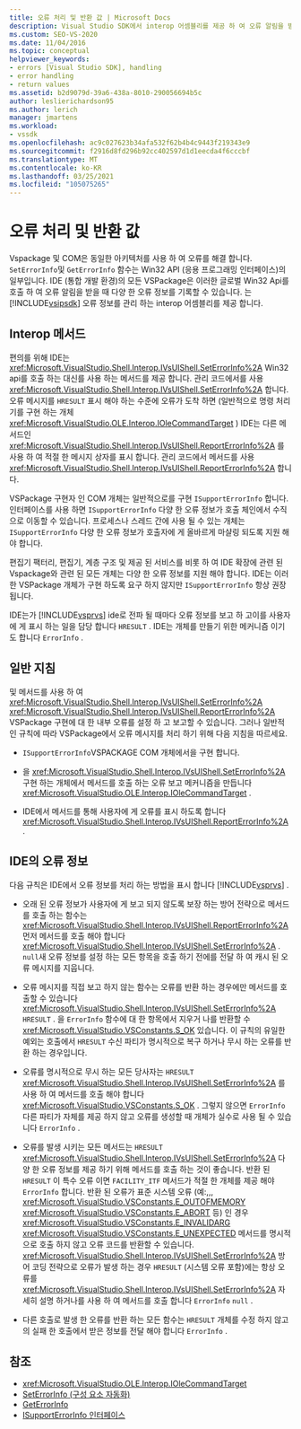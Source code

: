 ```yaml
---
title: 오류 처리 및 반환 값 | Microsoft Docs
description: Visual Studio SDK에서 interop 어셈블리를 제공 하 여 오류 알림을 받을 때 다양 한 오류 정보를 기록 하는 방법에 대해 알아봅니다.
ms.custom: SEO-VS-2020
ms.date: 11/04/2016
ms.topic: conceptual
helpviewer_keywords:
- errors [Visual Studio SDK], handling
- error handling
- return values
ms.assetid: b2d9079d-39a6-438a-8010-290056694b5c
author: leslierichardson95
ms.author: lerich
manager: jmartens
ms.workload:
- vssdk
ms.openlocfilehash: ac9c027623b34afa532f62b4b4c9443f219343e9
ms.sourcegitcommit: f2916d8fd296b92cc402597d1d1eecda4f6cccbf
ms.translationtype: MT
ms.contentlocale: ko-KR
ms.lasthandoff: 03/25/2021
ms.locfileid: "105075265"
---
```

# <a name="error-handling-and-return-values"></a>오류 처리 및 반환 값
Vspackage 및 COM은 동일한 아키텍처를 사용 하 여 오류를 해결 합니다. `SetErrorInfo`및 `GetErrorInfo` 함수는 Win32 API (응용 프로그래밍 인터페이스)의 일부입니다. IDE (통합 개발 환경)의 모든 VSPackage은 이러한 글로벌 Win32 Api를 호출 하 여 오류 알림을 받을 때 다양 한 오류 정보를 기록할 수 있습니다. 는 [!INCLUDE[vsipsdk](../extensibility/includes/vsipsdk_md.md)] 오류 정보를 관리 하는 interop 어셈블리를 제공 합니다.

## <a name="interop-methods"></a>Interop 메서드
 편의를 위해 IDE는 <xref:Microsoft.VisualStudio.Shell.Interop.IVsUIShell.SetErrorInfo%2A> Win32 api를 호출 하는 대신를 사용 하는 메서드를 제공 합니다. 관리 코드에서를 사용 <xref:Microsoft.VisualStudio.Shell.Interop.IVsUIShell.SetErrorInfo%2A> 합니다. 오류 메시지를 `HRESULT` 표시 해야 하는 수준에 오류가 도착 하면 (일반적으로 명령 처리기를 구현 하는 개체 <xref:Microsoft.VisualStudio.OLE.Interop.IOleCommandTarget> ) IDE는 다른 메서드인 <xref:Microsoft.VisualStudio.Shell.Interop.IVsUIShell.ReportErrorInfo%2A> 를 사용 하 여 적절 한 메시지 상자를 표시 합니다. 관리 코드에서 메서드를 사용 <xref:Microsoft.VisualStudio.Shell.Interop.IVsUIShell.ReportErrorInfo%2A> 합니다.

 VSPackage 구현자 인 COM 개체는 일반적으로를 구현 `ISupportErrorInfo` 합니다. 인터페이스를 사용 하면 `ISupportErrorInfo` 다양 한 오류 정보가 호출 체인에서 수직으로 이동할 수 있습니다. 프로세스나 스레드 간에 사용 될 수 있는 개체는 `ISupportErrorInfo` 다양 한 오류 정보가 호출자에 게 올바르게 마샬링 되도록 지원 해야 합니다.

 편집기 팩터리, 편집기, 계층 구조 및 제공 된 서비스를 비롯 하 여 IDE 확장에 관련 된 Vspackage와 관련 된 모든 개체는 다양 한 오류 정보를 지원 해야 합니다. IDE는 이러한 VSPackage 개체가 구현 하도록 요구 하지 않지만 `ISupportErrorInfo` 항상 권장 됩니다.

 IDE는가 [!INCLUDE[vsprvs](../code-quality/includes/vsprvs_md.md)] ide로 전파 될 때마다 오류 정보를 보고 하 고이를 사용자에 게 표시 하는 일을 담당 합니다 `HRESULT` . IDE는 개체를 만들기 위한 메커니즘 이기도 합니다 `ErrorInfo` .

## <a name="general-guidelines"></a>일반 지침
 및 메서드를 사용 하 여 <xref:Microsoft.VisualStudio.Shell.Interop.IVsUIShell.SetErrorInfo%2A> <xref:Microsoft.VisualStudio.Shell.Interop.IVsUIShell.ReportErrorInfo%2A> VSPackage 구현에 대 한 내부 오류를 설정 하 고 보고할 수 있습니다. 그러나 일반적인 규칙에 따라 VSPackage에서 오류 메시지를 처리 하기 위해 다음 지침을 따르세요.

- `ISupportErrorInfo`VSPACKAGE COM 개체에서을 구현 합니다.

- 을 <xref:Microsoft.VisualStudio.Shell.Interop.IVsUIShell.SetErrorInfo%2A> 구현 하는 개체에서 메서드를 호출 하는 오류 보고 메커니즘을 만듭니다 <xref:Microsoft.VisualStudio.OLE.Interop.IOleCommandTarget> .

- IDE에서 메서드를 통해 사용자에 게 오류를 표시 하도록 합니다 <xref:Microsoft.VisualStudio.Shell.Interop.IVsUIShell.ReportErrorInfo%2A> .

## <a name="error-information-in-the-ide"></a>IDE의 오류 정보
 다음 규칙은 IDE에서 오류 정보를 처리 하는 방법을 표시 합니다 [!INCLUDE[vsprvs](../code-quality/includes/vsprvs_md.md)] .

- 오래 된 오류 정보가 사용자에 게 보고 되지 않도록 보장 하는 방어 전략으로 메서드를 호출 하는 함수는 <xref:Microsoft.VisualStudio.Shell.Interop.IVsUIShell.ReportErrorInfo%2A> 먼저 메서드를 호출 해야 합니다 <xref:Microsoft.VisualStudio.Shell.Interop.IVsUIShell.SetErrorInfo%2A> . `null`새 오류 정보를 설정 하는 모든 항목을 호출 하기 전에를 전달 하 여 캐시 된 오류 메시지를 지웁니다.

- 오류 메시지를 직접 보고 하지 않는 함수는 오류를 반환 하는 경우에만 메서드를 호출할 수 있습니다 <xref:Microsoft.VisualStudio.Shell.Interop.IVsUIShell.SetErrorInfo%2A> `HRESULT` . 을 `ErrorInfo` 함수에 대 한 항목에서 지우거 나를 반환할 수 <xref:Microsoft.VisualStudio.VSConstants.S_OK> 있습니다. 이 규칙의 유일한 예외는 호출에서 `HRESULT` 수신 파티가 명시적으로 복구 하거나 무시 하는 오류를 반환 하는 경우입니다.

- 오류를 명시적으로 무시 하는 모든 당사자는 `HRESULT` <xref:Microsoft.VisualStudio.Shell.Interop.IVsUIShell.SetErrorInfo%2A> 를 사용 하 여 메서드를 호출 해야 합니다 <xref:Microsoft.VisualStudio.VSConstants.S_OK> . 그렇지 않으면 `ErrorInfo` 다른 파티가 자체를 제공 하지 않고 오류를 생성할 때 개체가 실수로 사용 될 수 있습니다 `ErrorInfo` .

- 오류를 발생 시키는 모든 메서드는 `HRESULT` <xref:Microsoft.VisualStudio.Shell.Interop.IVsUIShell.SetErrorInfo%2A> 다양 한 오류 정보를 제공 하기 위해 메서드를 호출 하는 것이 좋습니다. 반환 된 `HRESULT` 이 특수 오류 이면 `FACILITY_ITF` 메서드가 적절 한 개체를 제공 해야 `ErrorInfo` 합니다. 반환 된 오류가 표준 시스템 오류 (예:,,, <xref:Microsoft.VisualStudio.VSConstants.E_OUTOFMEMORY> <xref:Microsoft.VisualStudio.VSConstants.E_ABORT> 등) 인 경우 <xref:Microsoft.VisualStudio.VSConstants.E_INVALIDARG> <xref:Microsoft.VisualStudio.VSConstants.E_UNEXPECTED> 메서드를 명시적으로 호출 하지 않고 오류 코드를 반환할 수 있습니다. <xref:Microsoft.VisualStudio.Shell.Interop.IVsUIShell.SetErrorInfo%2A> 방어 코딩 전략으로 오류가 발생 하는 경우 `HRESULT` (시스템 오류 포함)에는 항상 오류를 <xref:Microsoft.VisualStudio.Shell.Interop.IVsUIShell.SetErrorInfo%2A> 자세히 설명 하거나를 사용 하 여 메서드를 호출 합니다 `ErrorInfo` `null` .

- 다른 호출로 발생 한 오류를 반환 하는 모든 함수는 `HRESULT` 개체를 수정 하지 않고의 실패 한 호출에서 받은 정보를 전달 해야 합니다 `ErrorInfo` .

## <a name="see-also"></a>참조
- <xref:Microsoft.VisualStudio.OLE.Interop.IOleCommandTarget>
- [SetErrorInfo (구성 요소 자동화)](/previous-versions/windows/desktop/api/oleauto/nf-oleauto-seterrorinfo)
- [GetErrorInfo](/previous-versions/windows/desktop/api/oleauto/nf-oleauto-geterrorinfo)
- [ISupportErrorInfo 인터페이스](/previous-versions/windows/desktop/api/oaidl/nn-oaidl-isupporterrorinfo)
